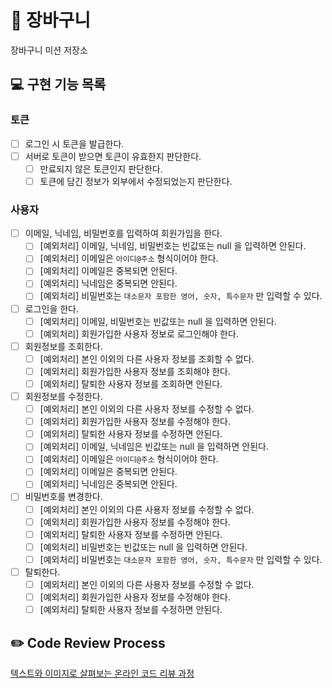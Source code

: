 # 🛒 장바구니
장바구니 미션 저장소

## 💻 구현 기능 목록

### 토큰
- [ ] 로그인 시 토큰을 발급한다.
- [ ] 서버로 토큰이 받으면 토큰이 유효한지 판단한다.
  - [ ] 만료되지 않은 토큰인지 판단한다.
  - [ ] 토큰에 담긴 정보가 외부에서 수정되었는지 판단한다.

### 사용자
- [ ] 이메일, 닉네임, 비밀번호를 입력하여 회원가입을 한다.
  - [ ] [예외처리] 이메일, 닉네임, 비밀번호는 빈값또는 null 을 입력하면 안된다.
  - [ ] [예외처리] 이메일은 `아이디@주소` 형식이어야 한다.
  - [ ] [예외처리] 이메일은 중복되면 안된다.
  - [ ] [예외처리] 닉네임은 중복되면 안된다.
  - [ ] [예외처리] 비밀번호는 `대소문자 포함한 영어, 숫자, 특수문자` 만 입력할 수 있다.
- [ ] 로그인을 한다.
  - [ ] [예외처리] 이메일, 비밀번호는 빈값또는 null 을 입력하면 안된다.
  - [ ] [예외처리] 회원가입한 사용자 정보로 로그인해야 한다.
- [ ] 회원정보를 조회한다.
  - [ ] [예외처리] 본인 이외의 다른 사용자 정보를 조회할 수 없다.
  - [ ] [예외처리] 회원가입한 사용자 정보를 조회해야 한다.
  - [ ] [예외처리] 탈퇴한 사용자 정보를 조회하면 안된다.
- [ ] 회원정보를 수정한다.
  - [ ] [예외처리] 본인 이외의 다른 사용자 정보를 수정할 수 없다.
  - [ ] [예외처리] 회원가입한 사용자 정보를 수정해야 한다.
  - [ ] [예외처리] 탈퇴한 사용자 정보를 수정하면 안된다.
  - [ ] [예외처리] 이메일, 닉네임은 빈값또는 null 을 입력하면 안된다.
  - [ ] [예외처리] 이메일은 `아이디@주소` 형식이어야 한다.
  - [ ] [예외처리] 이메일은 중복되면 안된다.
  - [ ] [예외처리] 닉네임은 중복되면 안된다.
- [ ] 비밀번호를 변경한다.
  - [ ] [예외처리] 본인 이외의 다른 사용자 정보를 수정할 수 없다.
  - [ ] [예외처리] 회원가입한 사용자 정보를 수정해야 한다.
  - [ ] [예외처리] 탈퇴한 사용자 정보를 수정하면 안된다.
  - [ ] [예외처리] 비밀번호는 빈값또는 null 을 입력하면 안된다.
  - [ ] [예외처리] 비밀번호는 `대소문자 포함한 영어, 숫자, 특수문자` 만 입력할 수 있다.
- [ ] 탈퇴한다.
  - [ ] [예외처리] 본인 이외의 다른 사용자 정보를 수정할 수 없다.
  - [ ] [예외처리] 회원가입한 사용자 정보를 수정해야 한다.
  - [ ] [예외처리] 탈퇴한 사용자 정보를 수정하면 안된다.

## ✏️ Code Review Process
[텍스트와 이미지로 살펴보는 온라인 코드 리뷰 과정](https://github.com/next-step/nextstep-docs/tree/master/codereview)